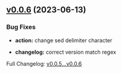 ## [v0.0.6](https://github.com/ghacts/gitflow/compare/v0.0.5...v0.0.6) (2023-06-13)

### Bug Fixes

- **action:** change sed delimiter character

- **changelog:** correct version match regex

Full Changelog: [v0.0.5...v0.0.6](https://github.com/ghacts/gitflow/compare/v0.0.5...v0.0.6)

